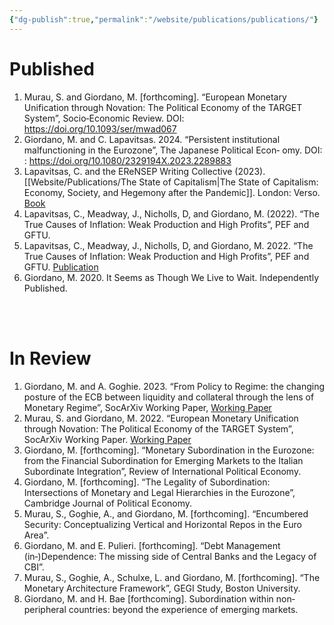 ```yaml
---
{"dg-publish":true,"permalink":"/website/publications/publications/"}
---
```



# Published

1. Murau, S. and Giordano, M. [forthcoming]. “European Monetary Unification through Novation: The Political Economy of the TARGET System”, Socio‐Economic Review. DOI: https://doi.org/10.1093/ser/mwad067
2. Giordano, M. and C. Lapavitsas. 2024. “Persistent institutional malfunctioning in the Eurozone”, The Japanese Political Econ‐ omy. DOI: : https://doi.org/10.1080/2329194X.2023.2289883
3. Lapavitsas, C. and the EReNSEP Writing Collective (2023). [[Website/Publications/The State of Capitalism\|The State of Capitalism: Economy, Society, and Hegemony after the Pandemic]]. London: Verso. [Book](https://www.versobooks.com/en-gb/products/2727-the-state-of-capitalism)
4. Lapavitsas, C., Meadway, J., Nicholls, D, and Giordano, M. (2022). “The True Causes of Inflation: Weak Production and High Profits”, PEF and GFTU.
5.  Lapavitsas, C., Meadway, J., Nicholls, D, and Giordano, M. 2022. “The True Causes of Inflation: Weak Production and High Profits”, PEF and GFTU. [Publication](https://www.nautilusint.org/globalassets/public-resources/pdfs/the_real_causes_of_inflation_gftu.pdf)
6. Giordano, M. 2020. It Seems as Though We Live to Wait. Independently Published.



<br />
<br />

# In Review

1. Giordano, M. and A. Goghie. 2023. “From Policy to Regime: the changing posture of the ECB between liquidity and collateral through the lens of Monetary Regime”, SocArXiv Working Paper, [Working Paper](https://doi.org/10.31235/osf.io/rw3ms)
2. Murau, S. and Giordano, M. 2022. “European Monetary Unification through Novation: The Political Economy of the TARGET System”, SocArXiv Working Paper. [Working Paper](https://osf.io/preprints/socarxiv/k3nbh)
3. Giordano, M. [forthcoming]. “Monetary Subordination in the Eurozone: from the Financial Subordination for Emerging Markets to the Italian Subordinate Integration”, Review of International Political Economy.
4. Giordano, M. [forthcoming]. “The Legality of Subordination: Intersections of Monetary and Legal Hierarchies in the Eurozone”, Cambridge Journal of Political Economy.
5. Murau, S., Goghie, A., and Giordano, M. [forthcoming]. “Encumbered Security: Conceptualizing Vertical and Horizontal Repos in the Euro Area”.
6. Giordano, M. and E. Pulieri. [forthcoming]. “Debt Management (in‐)Dependence: The missing side of Central Banks and the Legacy of CBI”.
7. Murau, S., Goghie, A., Schulxe, L. and Giordano, M. [forthcoming]. “The Monetary Architecture Framework”, GEGI Study, Boston University.
8. Giordano, M. and H. Bae [forthcoming]. Subordination within non‐peripheral countries: beyond the experience of emerging markets.



